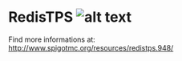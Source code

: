 RedisTPS ![alt text](https://travis-ci.org/vivi7865/RedisTPS.svg "Build Status")
========
Find more informations at: http://www.spigotmc.org/resources/redistps.948/
